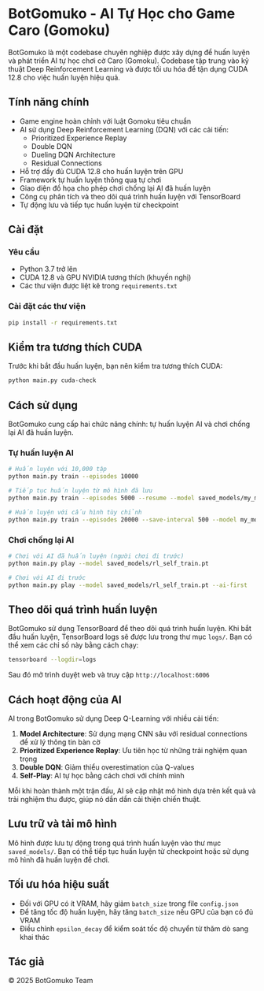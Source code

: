 # BotGomuko - AI Tự Học cho Game Caro (Gomoku)

BotGomuko là một codebase chuyên nghiệp được xây dựng để huấn luyện và phát triển AI tự học chơi cờ Caro (Gomoku). Codebase tập trung vào kỹ thuật Deep Reinforcement Learning và được tối ưu hóa để tận dụng CUDA 12.8 cho việc huấn luyện hiệu quả.

## Tính năng chính

- Game engine hoàn chỉnh với luật Gomoku tiêu chuẩn
- AI sử dụng Deep Reinforcement Learning (DQN) với các cải tiến:
  - Prioritized Experience Replay
  - Double DQN
  - Dueling DQN Architecture
  - Residual Connections
- Hỗ trợ đầy đủ CUDA 12.8 cho huấn luyện trên GPU
- Framework tự huấn luyện thông qua tự chơi
- Giao diện đồ họa cho phép chơi chống lại AI đã huấn luyện
- Công cụ phân tích và theo dõi quá trình huấn luyện với TensorBoard
- Tự động lưu và tiếp tục huấn luyện từ checkpoint

## Cài đặt

### Yêu cầu

- Python 3.7 trở lên
- CUDA 12.8 và GPU NVIDIA tương thích (khuyến nghị)
- Các thư viện được liệt kê trong `requirements.txt`

### Cài đặt các thư viện

```bash
pip install -r requirements.txt
```

## Kiểm tra tương thích CUDA

Trước khi bắt đầu huấn luyện, bạn nên kiểm tra tương thích CUDA:

```bash
python main.py cuda-check
```

## Cách sử dụng

BotGomuko cung cấp hai chức năng chính: tự huấn luyện AI và chơi chống lại AI đã huấn luyện.

### Tự huấn luyện AI

```bash
# Huấn luyện với 10,000 tập
python main.py train --episodes 10000

# Tiếp tục huấn luyện từ mô hình đã lưu
python main.py train --episodes 5000 --resume --model saved_models/my_model.pt

# Huấn luyện với cấu hình tùy chỉnh
python main.py train --episodes 20000 --save-interval 500 --model my_models/advanced_ai.pt
```

### Chơi chống lại AI

```bash
# Chơi với AI đã huấn luyện (người chơi đi trước)
python main.py play --model saved_models/rl_self_train.pt

# Chơi với AI đi trước
python main.py play --model saved_models/rl_self_train.pt --ai-first
```

## Theo dõi quá trình huấn luyện

BotGomuko sử dụng TensorBoard để theo dõi quá trình huấn luyện. Khi bắt đầu huấn luyện, TensorBoard logs sẽ được lưu trong thư mục `logs/`. Bạn có thể xem các chỉ số này bằng cách chạy:

```bash
tensorboard --logdir=logs
```

Sau đó mở trình duyệt web và truy cập `http://localhost:6006`

## Cách hoạt động của AI

AI trong BotGomuko sử dụng Deep Q-Learning với nhiều cải tiến:

1. **Model Architecture**: Sử dụng mạng CNN sâu với residual connections để xử lý thông tin bàn cờ
2. **Prioritized Experience Replay**: Ưu tiên học từ những trải nghiệm quan trọng
3. **Double DQN**: Giảm thiểu overestimation của Q-values
4. **Self-Play**: AI tự học bằng cách chơi với chính mình

Mỗi khi hoàn thành một trận đấu, AI sẽ cập nhật mô hình dựa trên kết quả và trải nghiệm thu được, giúp nó dần dần cải thiện chiến thuật.

## Lưu trữ và tải mô hình

Mô hình được lưu tự động trong quá trình huấn luyện vào thư mục `saved_models/`. Bạn có thể tiếp tục huấn luyện từ checkpoint hoặc sử dụng mô hình đã huấn luyện để chơi.

## Tối ưu hóa hiệu suất

- Đối với GPU có ít VRAM, hãy giảm `batch_size` trong file `config.json`
- Để tăng tốc độ huấn luyện, hãy tăng `batch_size` nếu GPU của bạn có đủ VRAM
- Điều chỉnh `epsilon_decay` để kiểm soát tốc độ chuyển từ thăm dò sang khai thác

## Tác giả

© 2025 BotGomuko Team

